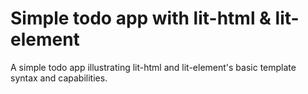 # Simple todo app with lit-html & lit-element

A simple todo app illustrating lit-html and lit-element's basic template syntax and capabilities.